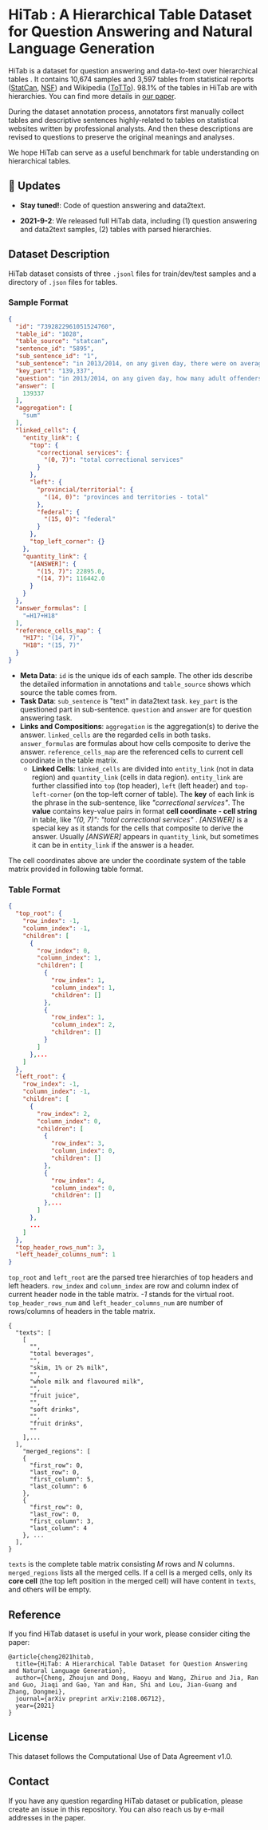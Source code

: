 # HiTab : A Hierarchical Table Dataset for Question Answering and Natural Language Generation

HiTab is a dataset for question answering and data-to-text over hierarchical tables . It contains 10,674 samples and 3,597 tables from statistical reports ([StatCan](https://www.statcan.gc.ca/), [NSF](https://www.nsf.gov/)) and Wikipedia ([ToTTo](https://github.com/google-research-datasets/ToTTo)).  98.1% of the tables in HiTab are with hierarchies.  You can find more details in [our paper](https://arxiv.org/abs/2108.06712).

During the dataset annotation process, annotators first manually collect tables and  descriptive sentences highly-related to tables on statistical websites written by professional analysts. And then these descriptions are revised to questions to preserve the original meanings and analyses.

We hope HiTab can serve as a useful benchmark for table understanding on hierarchical tables. 



## :beers: Updates

+ **Stay tuned!**: Code of question answering and data2text.

+ **2021-9-2**: We released full HiTab data, including (1) question answering and data2text samples, (2) tables with parsed hierarchies.



## Dataset Description

HiTab dataset consists of three `.jsonl` files for train/dev/test samples and a directory of `.json` files for tables.

### Sample Format

```json
{
  "id": "7392822961051524760",
  "table_id": "1028",
  "table_source": "statcan",
  "sentence_id": "5895",
  "sub_sentence_id": "1",
  "sub_sentence": "in 2013/2014, on any given day, there were on average 139,337 adult offenders being supervised in either provincial/territorial or federal correctional services",
  "key_part": "139,337",
  "question": "in 2013/2014, on any given day, how many adult offenders are being supervised in either provincial/territorial or federal correctional services?",
  "answer": [
    139337
  ],
  "aggregation": [
    "sum"
  ],
  "linked_cells": {
    "entity_link": {
      "top": {
        "correctional services": {
          "(0, 7)": "total correctional services"
        }
      },
      "left": {
        "provincial/territorial": {
          "(14, 0)": "provinces and territories - total"
        },
        "federal": {
          "(15, 0)": "federal"
        }
      },
      "top_left_corner": {}
    },
    "quantity_link": {
      "[ANSWER]": {
        "(15, 7)": 22895.0,
        "(14, 7)": 116442.0
      }
    }
  },
  "answer_formulas": [
    "=H17+H18"
  ],
  "reference_cells_map": {
    "H17": "(14, 7)",
    "H18": "(15, 7)"
  }
}
```

+ **Meta Data**: `id` is the unique ids of each sample. The other ids describe the detailed information in annotations and `table_source` shows which source the table comes from. 
+ **Task Data**:  `sub_sentence` is "text" in data2text task. `key_part` is the questioned part in sub-sentence. `question` and `answer` are for question answering task.
+ **Links and Compositions**: `aggregation` is the aggregation(s) to derive the answer. `linked_cells` are the regarded cells in both tasks. `answer_formulas` are formulas about how cells composite to derive the answer. `reference_cells_map` are the referenced cells to current cell coordinate in the table matrix. 
  + **Linked Cells**: `linked_cells` are divided into `entity_link` (not in data region) and `quantity_link` (cells in data region). `entity_link` are further classified into `top` (top header), `left` (left header) and `top-left-corner` (on the top-left corner of table). The **key** of each link is the phrase in the sub-sentence, like *"correctional services"*. The **value** contains key-value pairs in format **cell coordinate - cell string** in table, like *"(0, 7)": "total correctional services"* .  *[ANSWER]* is a special key as it stands for the cells that composite to derive the answer. Usually *[ANSWER]* appears in `quantity_link`, but sometimes it can be in `entity_link` if the answer is a header.

The cell coordinates above are under the coordinate system of the table matrix provided in following table format.



### Table Format

```json
{
  "top_root": {
    "row_index": -1,
    "column_index": -1,
    "children": [
      {
        "row_index": 0,
        "column_index": 1,
        "children": [
          {
            "row_index": 1,
            "column_index": 1,
            "children": []
          },
          {
            "row_index": 1,
            "column_index": 2,
            "children": []
          }
        ]
      },...
    ]
  },
  "left_root": {
    "row_index": -1,
    "column_index": -1,
    "children": [
      {
        "row_index": 2,
        "column_index": 0,
        "children": [
          {
            "row_index": 3,
            "column_index": 0,
            "children": []
          },
          {
            "row_index": 4,
            "column_index": 0,
            "children": []
          },...
        ]
      },
      ...
    ]
  },
  "top_header_rows_num": 3,
  "left_header_columns_num": 1
}
```

`top_root` and `left_root` are the parsed tree hierarchies of top headers and left headers. `row_index` and `column_index` are row and column index of current header node in the table matrix. *-1* stands for the virtual root. `top_header_rows_num` and `left_header_columns_num` are number of rows/columns of headers in the table matrix.





```
{ 
  "texts": [
    [
      "",
      "total beverages",
      "",
      "skim, 1% or 2% milk",
      "",
      "whole milk and flavoured milk",
      "",
      "fruit juice",
      "",
      "soft drinks",
      "",
      "fruit drinks",
      ""
    ],...
  ],
    "merged_regions": [
    {
      "first_row": 0,
      "last_row": 0,
      "first_column": 5,
      "last_column": 6
    },
    {
      "first_row": 0,
      "last_row": 0,
      "first_column": 3,
      "last_column": 4
    }, ...
  ],
}
```

`texts` is the complete table matrix consisting $M$ rows and $N$ columns. `merged_regions` lists all the merged cells. If a cell is a merged cells, only its **core cell**  (the top left position in the merged cell) will have content in `texts`, and others will be empty.



## Reference

If you find HiTab dataset is useful in your work, please consider citing the paper:

```
@article{cheng2021hitab,
  title={HiTab: A Hierarchical Table Dataset for Question Answering and Natural Language Generation},
  author={Cheng, Zhoujun and Dong, Haoyu and Wang, Zhiruo and Jia, Ran and Guo, Jiaqi and Gao, Yan and Han, Shi and Lou, Jian-Guang and Zhang, Dongmei},
  journal={arXiv preprint arXiv:2108.06712},
  year={2021}
}
```



## License

This dataset follows the Computational Use of Data Agreement v1.0.



## Contact

If you have any question regarding HiTab dataset or publication, please create an issue in this repository.  You can also reach us by e-mail addresses in the paper.

